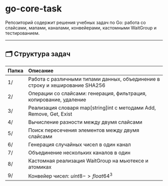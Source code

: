# go-core-task

Репозиторий содержит решения учебных задач по Go: работа со слайсами, мапами, каналами, конвейерами, кастомными WaitGroup и тестированием.

___

## 🗂 Структура задач

| Папка | Описание                                                                     | 
|:------|:-----------------------------------------------------------------------------| 
| 1/    | Работа с различными типами данных, объединение в строку и хеширование SHA256 | 
| 2/    | Операции со слайсами: генерация, фильтрация, копирование, удаление           | 
| 3/    | Реализация словаря map[string]int с методами Add, Remove, Get, Exist         | 
| 4/    | Вычисление разности между двумя слайсами                                     | 
| 5/    | Поиск пересечения элементов между двумя слайсами                             | 
| 6/    | Генерация случайных чисел в один канал                                       | 
| 7/    | Объединение нескольких каналов в один                                        | 
| 8/    | Кастомная реализация WaitGroup на мьютексе и атомиках                        | 
| 9/    | Конвейер чисел: $uint8 -> float64^3$                                         | 
